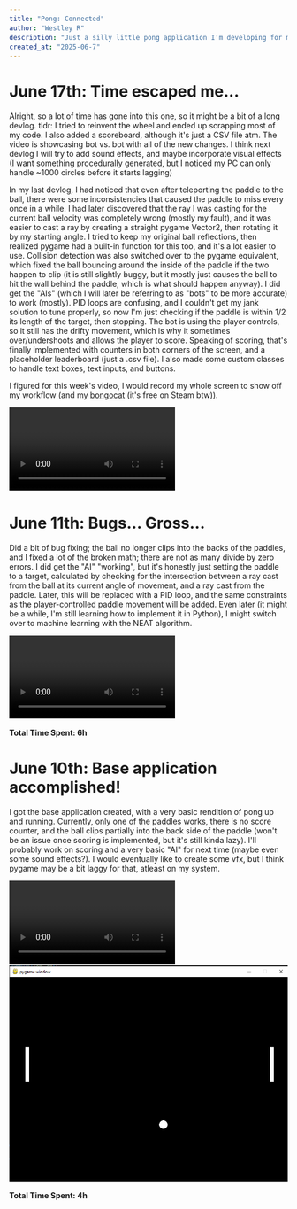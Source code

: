 ```yaml
---
title: "Pong: Connected"
author: "Westley R"
description: "Just a silly little pong application I'm developing for my own enjoyment and one of my course's final projects"
created_at: "2025-06-7"
---
```


# June 17th: Time escaped me...

Alright, so a lot of time has gone into this one, so it might be a bit of a long devlog. 
tldr: I tried to reinvent the wheel and ended up scrapping most of my code. I also added a scoreboard, although it's just a CSV file atm. The video is showcasing bot vs. bot with all of the new changes. I think next devlog I will try to add sound effects, and maybe incorporate visual effects (I want something procedurally generated, but I noticed my PC can only handle ~1000 circles before it starts lagging)

In my last devlog, I had noticed that even after teleporting the paddle to the ball, there were some inconsistencies that caused the paddle to miss every once in a while. I had later discovered that the ray I was casting for the current ball velocity was completely wrong (mostly my fault), and it was easier to cast a ray by creating a straight pygame Vector2, then rotating it by my starting angle. 
I tried to keep my original ball reflections, then realized pygame had a built-in function for this too, and it's a lot easier to use. Collision detection was also switched over to the pygame equivalent, which fixed the ball bouncing around the inside of the paddle if the two happen to clip (it is still slightly buggy, but it mostly just causes the ball to hit the wall behind the paddle, which is what should happen anyway). 
I did get the "AIs" (which I will later be referring to as "bots" to be more accurate) to work (mostly). PID loops are confusing, and I couldn't get my jank solution to tune properly, so now I'm just checking if the paddle is within 1/2 its length of the target, then stopping. The bot is using the player controls, so it still has the drifty movement, which is why it sometimes over/undershoots and allows the player to score. 
Speaking of scoring, that's finally implemented with counters in both corners of the screen, and a placeholder leaderboard (just a .csv file). I also made some custom classes to handle text boxes, text inputs, and buttons. 

I figured for this week's video, I would record my whole screen to show off my workflow (and my [bongocat](https://store.steampowered.com/app/3419430/Bongo_Cat/) (it's free on Steam btw)).

![Third DevLog Video](Devlog-Assets/Third_Run.mp4)

# June 11th: Bugs... Gross...

Did a bit of bug fixing; the ball no longer clips into the backs of the paddles, and I fixed a lot of the broken math; there are not as many divide by zero errors. 
I did get the "AI" "working", but it's honestly just setting the paddle to a target, calculated by checking for the intersection between a ray cast from the ball at its current angle of movement, and a ray cast from the paddle. Later, this will be replaced with a PID loop, and the same constraints as the player-controlled paddle movement will be added. 
Even later (it might be a while, I'm still learning how to implement it in Python), I might switch over to machine learning with the NEAT algorithm.

![Second DevLog Video](Devlog-Assets/Second_Run.mp4)

**Total Time Spent: 6h**

# June 10th: Base application accomplished!

I got the base application created, with a very basic rendition of pong up and running. Currently, only one of the paddles works, there is no score counter, and the ball clips partially into the back side of the paddle (won't be an issue once scoring is implemented, but it's still kinda lazy).
I'll probably work on scoring and a very basic "AI" for next time (maybe even some sound effects?). I would eventually like to create some vfx, but I think pygame may be a bit laggy for that, atleast on my system.

![First Test Video](Devlog-Assets/First_Test.mp4)
![First Test Picture](Devlog-Assets/First_Test.png)

**Total Time Spent: 4h**
